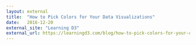 ```yaml
---
layout: external
title:  "How to Pick Colors for Your Data Visualizations"
date:   2016-12-20
external_site: "Learning D3"
external_url: https://learningd3.com/blog/how-to-pick-colors-for-your-data-visualization/
---
```


